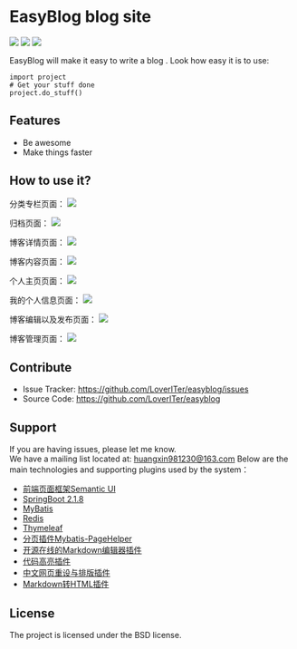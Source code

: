 EasyBlog blog site
======== 
![](https://img.shields.io/github/tag/pandao/editor.md.svg) 
![](https://img.shields.io/github/release/pandao/editor.md.svg) 
![](https://img.shields.io/bower/v/editor.md.svg)

EasyBlog will make it easy to write a blog .
Look how easy it is to use:
 
    import project
    # Get your stuff done
    project.do_stuff()
 
Features
--------
 
- Be awesome
- Make things faster
 
How to use it?
------------
  
分类专栏页面：
<a href="https://sm.ms/image/YPxiMNZqVEl4aBT" target="_blank"><img src="https://i.loli.net/2019/10/11/YPxiMNZqVEl4aBT.png" ></a>

归档页面：
<a href="https://sm.ms/image/tuR3FMr1zWvOE7n" target="_blank"><img src="https://i.loli.net/2019/10/11/tuR3FMr1zWvOE7n.png" ></a>

博客详情页面：
<a href="https://sm.ms/image/esrvMJHADWiXmbI" target="_blank"><img src="https://i.loli.net/2019/10/11/esrvMJHADWiXmbI.png" ></a>

博客内容页面：
<a href="https://sm.ms/image/XYJFAK1RWTrCOgj" target="_blank"><img src="https://i.loli.net/2019/10/11/XYJFAK1RWTrCOgj.png" ></a>

个人主页页面：
<a href="https://sm.ms/image/6MefkaCWbFBARyH" target="_blank"><img src="https://i.loli.net/2019/10/11/6MefkaCWbFBARyH.png" ></a>

我的个人信息页面：
<a href="https://sm.ms/image/hOMnJDLcXmStzKB" target="_blank"><img src="https://i.loli.net/2019/10/11/hOMnJDLcXmStzKB.png" ></a>


博客编辑以及发布页面：
<a href="https://sm.ms/image/1IiWlgxGC9NkEh3" target="_blank"><img src="https://i.loli.net/2019/10/11/1IiWlgxGC9NkEh3.png" ></a>

博客管理页面：
<a href="https://sm.ms/image/PoWvSwpLD5nIG3O" target="_blank"><img src="https://i.loli.net/2019/10/11/PoWvSwpLD5nIG3O.png" ></a>
    
 
Contribute
----------
 
- Issue Tracker: https://github.com/LoverITer/easyblog/issues
- Source Code: https://github.com/LoverITer/easyblog
 
Support
-------
 
If you are having issues, please let me know.<br/>
We have a mailing list located at: huangxin981230@163.com
Below are the main technologies and supporting plugins used by the system：
* [前端页面框架Semantic UI](https://onebugman.cn/semantic-ui/elements/button.php#-floated)
* [SpringBoot 2.1.8](https://docs.spring.io/spring-boot/docs/2.1.8.RELEASE/reference/html/)<br/>
* [MyBatis](https://mybatis.org/mybatis-3/zh/index.html)
* [Redis](https://redis.io/)
* [Thymeleaf](https://www.thymeleaf.org/)
* [分页插件Mybatis-PageHelper](https://github.com/pagehelper/Mybatis-PageHelper)
* [开源在线的Markdown编辑器插件](https://pandao.github.io/editor.md/)
* [代码高亮插件](https://github.com/PrismJS/prism)
* [中文网页重设与排版插件](https://github.com/sofish/typo.css)
* [Markdown转HTML插件](https://github.com/atlassian/commonmark-java) 

License
-------
 
The project is licensed under the BSD license.